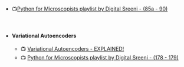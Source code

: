- 📺[Python for Microscopists playlist by Digital Sreeni - (85a - 90)](https://www.youtube.com/playlist?list=PLZsOBAyNTZwbIjGnolFydAN33gyyGP7lT)

<br>

  - #### Variational Autoencoders
	  - 📺 [Variational Autoencoders - EXPLAINED!](https://www.youtube.com/watch?v=fcvYpzHmhvA&t=182s)
	  - 📺 [Python for Microscopists playlist by Digital Sreeni - (178 - 179)](https://www.youtube.com/playlist?list=PLZsOBAyNTZwbIjGnolFydAN33gyyGP7lT)